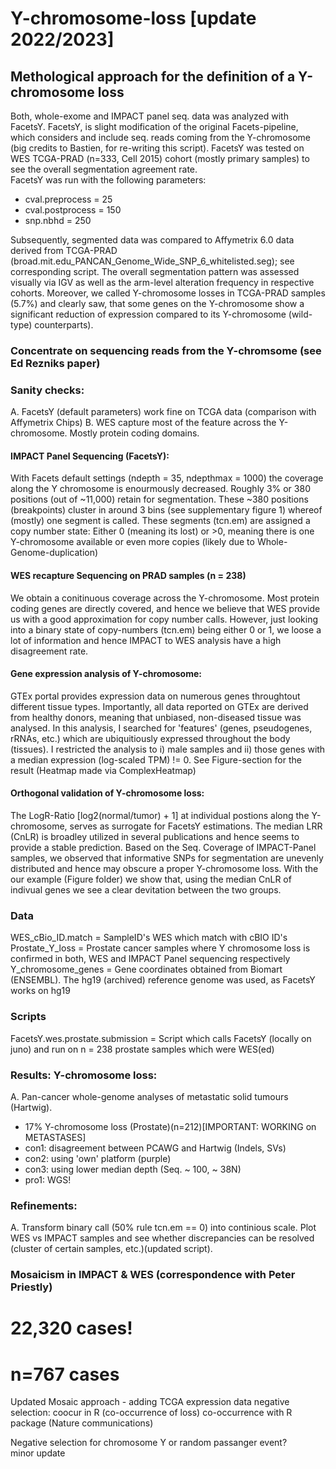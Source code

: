 # Y-chromosome-loss [update 2022/2023]

## Methological approach for the definition of a Y-chromosome loss  
Both, whole-exome and IMPACT panel seq. data was analyzed with FacetsY. FacetsY, is slight modification of the original Facets-pipeline, which considers and include seq. reads coming from the Y-chromosome (big credits to Bastien, for re-writing this script). 
FacetsY was tested on WES TCGA-PRAD (n=333, Cell 2015) cohort (mostly primary samples) to see the overall segmentation agreement rate.   
FacetsY was run with the following parameters:   
- cval.preprocess = 25   
- cval.postprocess = 150   
- snp.nbhd = 250

Subsequently, segmented data was compared to Affymetrix 6.0 data derived from TCGA-PRAD (broad.mit.edu_PANCAN_Genome_Wide_SNP_6_whitelisted.seg); see corresponding script.
The overall segmentation pattern was assessed visually via IGV as well as the arm-level alteration frequency in respective cohorts.
Moreover, we called Y-chromosome losses in TCGA-PRAD samples (5.7%) and clearly saw, that some genes on the Y-chromosome show a significant reduction of expression compared to its Y-chromosome (wild-type) counterparts).


### Concentrate on sequencing reads from the Y-chromsome (see Ed Rezniks paper)

### Sanity checks:
A. FacetsY (default parameters) work fine on TCGA data (comparison with Affymetrix Chips)
B. WES capture most of the feature across the Y-chromosome. Mostly protein coding domains.

#### IMPACT Panel Sequencing (FacetsY):
With Facets default settings (ndepth = 35, ndepthmax = 1000) the coverage along the Y chromosome is enourmously decreased. Roughly 3% or 380 positions (out of ~11,000) retain for segmentation. These ~380 positions (breakpoints) cluster in around 3 bins (see supplementary figure 1) whereof (mostly) one segment is called.
These segments (tcn.em) are assigned a copy number state: Either 0 (meaning its lost) or >0, meaning there is one Y-chromosome available or even more copies (likely due to Whole-Genome-duplication)

#### WES recapture Sequencing on PRAD samples (n = 238)
We obtain a conitinuous coverage across the Y-chromosome. Most protein coding genes are directly covered, and hence we believe that WES provide us with a good approximation for copy number calls. 
However, just looking into a binary state of copy-numbers (tcn.em) being either 0 or 1, we loose a lot of information and hence IMPACT to WES analysis have a high disagreement rate. 

#### Gene expression analysis of Y-chromosome:
GTEx portal provides expression data on numerous genes throughtout different tissue types. Importantly, all data reported on GTEx are derived from healthy donors, meaning that unbiased, non-diseased tissue was analysed. In this analysis, I searched for 'features' (genes, pseudogenes, rRNAs, etc.) which are ubiquitiously expressed throughout the body (tissues). I restricted the analysis to i) male samples and ii) those genes with a median expression (log-scaled TPM) != 0. 
See Figure-section for the result (Heatmap made via ComplexHeatmap)

#### Orthogonal validation of Y-chromosome loss:
The LogR-Ratio [log2(normal/tumor) + 1] at individual postions along the Y-chromosome, serves as surrogate for FacetsY estimations. The median LRR (CnLR) is broadley utilized in several publications and hence seems to provide a stable prediction. 
Based on the Seq. Coverage of IMPACT-Panel samples, we observed that informative SNPs for segmentation are unevenly distributed and hence may obscure a proper Y-chromosome loss. With the our example (Figure folder) we show that, using the median CnLR of indivual genes we see a clear devitation between the two groups. 


### Data
WES_cBio_ID.match = SampleID's WES which match with cBIO ID's   
Prostate_Y_loss = Prostate cancer samples where Y chromosome loss is confirmed in both, WES and IMPACT Panel sequencing respectively   
Y_chromosome_genes = Gene coordinates obtained from Biomart (ENSEMBL). The hg19 (archived) reference genome was used, as FacetsY works on hg19

### Scripts   
FacetsY.wes.prostate.submission = Script which calls FacetsY (locally on juno) and run on n = 238 prostate samples which were WES(ed)

### Results: Y-chromosome loss:
A. Pan-cancer whole-genome analyses of metastatic solid tumours (Hartwig).
- 17% Y-chromosome loss (Prostate)(n=212)[IMPORTANT: WORKING on METASTASES]
- con1: disagreement between PCAWG and Hartwig (Indels, SVs)
- con2: using 'own' platform (purple)
- con3: using lower median depth (Seq. ~ 100, ~ 38N)
- pro1: WGS!

### Refinements:
A. Transform binary call (50% rule tcn.em == 0) into continious scale. Plot WES vs IMPACT samples and see whether discrepancies can be resolved (cluster of certain samples, etc.)(updated script).


### Mosaicism in IMPACT & WES (correspondence with Peter Priestly)
# 22,320 cases!
# n=767 cases


Updated Mosaic approach - adding TCGA expression data
negative selection: coocur in R (co-occurrence of loss)
co-occurrence with R package (Nature communications)   


Negative selection for chromosome Y or random passanger event?   
minor update 
